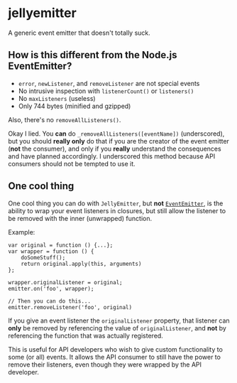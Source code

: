 # jellyemitter
A generic event emitter that doesn't totally suck.

## How is this different from the Node.js EventEmitter?

- `error`, `newListener`, and `removeListener` are not special events
- No intrusive inspection  with `listenerCount()` or `listeners()`
- No `maxListeners` (useless)
- Only 744 bytes (minified and gzipped)

Also, there's no `removeAllListeners()`.

Okay I lied. You **can** do `_removeAllListeners([eventName])` (underscored), but you should **really only** do that if you are the creator of the event emitter (**not** the consumer), and only if you **really** understand the consequences and have planned accordingly. I underscored this method because API consumers should not be tempted to use it.

## One cool thing

One cool thing you can do with `JellyEmitter`, but **not** [`EventEmitter`](https://nodejs.org/api/events.html#events_class_eventemitter), is the ability to wrap your event listeners in closures, but still allow the listener to be removed with the inner (unwrapped) function.

Example:
```
var original = function () {...};
var wrapper = function () {
	doSomeStuff();
	return original.apply(this, arguments)
};

wrapper.originalListener = original;
emitter.on('foo', wrapper);

// Then you can do this...
emitter.removeListener('foo', original)
```

If you give an event listener the `originalListener` property, that listener can **only** be removed by referencing the value of `originalListener`, and **not** by referencing the function that was actually registered.

This is useful for API developers who wish to give custom functionality to some (or all) events. It allows the API consumer to still have the power to remove their listeners, even though they were wrapped by the API developer.

